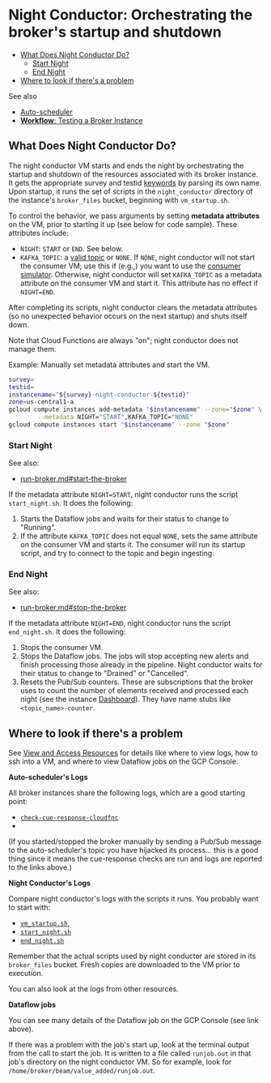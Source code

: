 # Night Conductor: Orchestrating the broker's startup and shutdown

- [What Does Night Conductor Do?](night-conductor.md)
    - [Start Night](#start-night)
    - [End Night](#end-night)
- [Where to look if there's a problem](#where-to-look-if-theres-a-problem)

See also
- [Auto-scheduler](auto-scheduler.md)
- [__Workflow__: Testing a Broker Instance](test-an-instance.md)


## What Does Night Conductor Do?

The night conductor VM starts and ends the night by orchestrating the startup and shutdown of the resources associated with its broker instance.
It gets the appropriate survey and testid [keywords](broker-instance-keywords.md) by parsing its own name.
Upon startup, it runs the set of scripts in the `night_conductor` directory of the instance's `broker_files` bucket, beginning with `vm_startup.sh`.

To control the behavior, we pass arguments by setting __metadata attributes__ on the VM, prior to starting it up (see below for code sample).
These attributes include:
- `NIGHT`: `START` or `END`. See below.
- `KAFKA_TOPIC`: a [valid topic](run-broker.md#kafka-topic-syntax) or `NONE`.
If `NONE`, night conductor will not start the consumer VM; use this if (e.g.,) you want to use the [consumer simulator](consumer-simulator.md).
Otherwise, night conductor will set `KAFKA_TOPIC` as a metadata attribute on the consumer VM and start it.
This attribute has no effect if `NIGHT=END`.

After completing its scripts, night conductor clears the metadata attributes (so no unexpected behavior occurs on the next startup) and shuts itself down.

Note that Cloud Functions are always "on"; night conductor does not manage them.

Example: Manually set metadata attributes and start the VM.
```bash
survey=
testid=
instancename="${survey}-night-conductor-${testid}"
zone=us-central1-a
gcloud compute instances add-metadata "$instancename" --zone="$zone" \
        --metadata NIGHT="START",KAFKA_TOPIC="NONE"
gcloud compute instances start "$instancename" --zone "$zone"
```

### Start Night

See also:
- [run-broker.md#start-the-broker](run-broker.md#start-the-broker)

If the metadata attribute `NIGHT=START`, night conductor runs the script `start_night.sh`. It does the following:

1. Starts the Dataflow jobs and waits for their status to change to "Running".
2. If the attribute `KAFKA_TOPIC` does not equal `NONE`, sets the same attribute on the consumer VM and starts it. The consumer will run its startup script, and try to connect to the topic and begin ingesting.

### End Night

See also:
- [run-broker.md#stop-the-broker](run-broker.md#stop-the-broker)

If the metadata attribute `NIGHT=END`, night conductor runs the script `end_night.sh`. It does the following:

1. Stops the consumer VM.
2. Stops the Dataflow jobs. The jobs will stop accepting new alerts and finish processing those already in the pipeline. Night conductor waits for their status to change to "Drained" or "Cancelled".
3. Resets the Pub/Sub counters. These are subscriptions that the broker uses to count the number of elements received and processed each night (see the instance [Dashboard](view-resources.md#dashboards)). They have name stubs like `<topic_name>-counter`.


## Where to look if there's a problem

See [View and Access Resources](view-resources.md) for details like where to view logs, how to ssh into a VM, and where to view Dataflow jobs on the GCP Console.

__Auto-scheduler's Logs__

All broker instances share the following logs, which are a good starting point:
- [`check-cue-response-cloudfnc`](https://cloudlogging.app.goo.gl/525hswivBiZfZQEUA)
- []()

(If you started/stopped the broker manually by sending a Pub/Sub message to the auto-scheduler's topic you have hijacked its process...
this is a good thing since it means the cue-response checks are run and logs are reported to the links above.)

__Night Conductor's Logs__

Compare night conductor's logs with the scripts it runs. You probably want to start with:
- [`vm_startup.sh`](broker/night_conductor/vm_startup.sh),
- [`start_night.sh`](broker/night_conductor/start_night/start_night.sh)
- [`end_night.sh`](broker/night_conductor/end_night/end_night.sh)

Remember that the actual scripts used by night conductor are stored in its `broker_files` bucket. Fresh copies are downloaded to the VM prior to execution.

You can also look at the logs from other resources.

__Dataflow jobs__

You can see many details of the Dataflow job on the GCP Console (see link above).

If there was a problem with the job's start up, look at the terminal output from the call to start the job. It is written to a file called `runjob.out` in that job's directory on the night conductor VM. So for example, look for `/home/broker/beam/value_added/runjob.out`.
